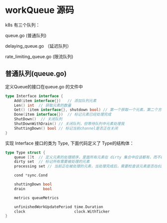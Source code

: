 # workQueue 源码

k8s 有三个队列：

queue.go (普通队列)

delaying_queue.go （延迟队列）

rate_limiting_queue.go  (限流队列)

## 普通队列(queue.go)

定义Queue的接口在queue.go 的文件中

````go
type Interface interface {
	Add(item interface{})   // 添加队列元素
	Len() int  // 获取元素的数量
	Get() (item interface{}, shutdown bool) // 第一个获取一个元素，第二个方法是否 channel 中类似，标记队列是否关闭
	Done(item interface{})  // 标记元素已经处理完成
	ShutDown()  // 关闭队列
	ShutDownWithDrain() // 关闭队列，但等待队列中元素处理我
	ShuttingDown() bool // 标记当前channel是否正在关闭
}
````

实现 Interface 接口的类为 Type, 下面代码定义了 Type的结构体：

```go
type Type struct {
	queue []t  // 定义元素的处理顺序，里面所有元素在 dirty 集合中应该都有，而不能出现在processing集合
	dirty set  // 标记所有需要被处理的元素
	processing set // 当前正在被处理的元素，当处理完成后，需要检查该元素是否在dirty集合中，如果在则添加到 queue 队列中

	cond *sync.Cond  

	shuttingDown bool
	drain        bool

	metrics queueMetrics

	unfinishedWorkUpdatePeriod time.Duration
	clock                      clock.WithTicker
}
```

